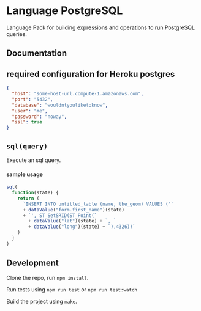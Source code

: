 Language PostgreSQL
===================

Language Pack for building expressions and operations to run PostgreSQL queries.

Documentation
-------------

## required configuration for Heroku postgres
```json
{
  "host": "some-host-url.compute-1.amazonaws.com",
  "port": "5432",
  "database": "wouldntyouliketoknow",
  "user": "me",
  "password": "noway",
  "ssl": true
}
```

## `sql(query)`
Execute an sql query.

#### sample usage
```js
sql(
  function(state) {
    return (
      `INSERT INTO untitled_table (name, the_geom) VALUES ('`
      + dataValue("form.first_name")(state)
      + `', ST_SetSRID(ST_Point(`
        + dataValue("lat")(state) + `, `
        + dataValue("long")(state) + `),4326))`
    )
  }
)
```


Development
-----------

Clone the repo, run `npm install`.

Run tests using `npm run test` or `npm run test:watch`

Build the project using `make`.
